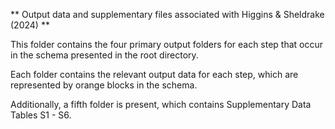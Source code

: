 ** Output data and supplementary files associated with Higgins & Sheldrake (2024) **

This folder contains the four primary output folders for each step that occur in the schema presented in the root directory.

Each folder contains the relevant output data for each step, which are represented by orange blocks in the schema.

Additionally, a fifth folder is present, which contains Supplementary Data Tables S1 - S6.
